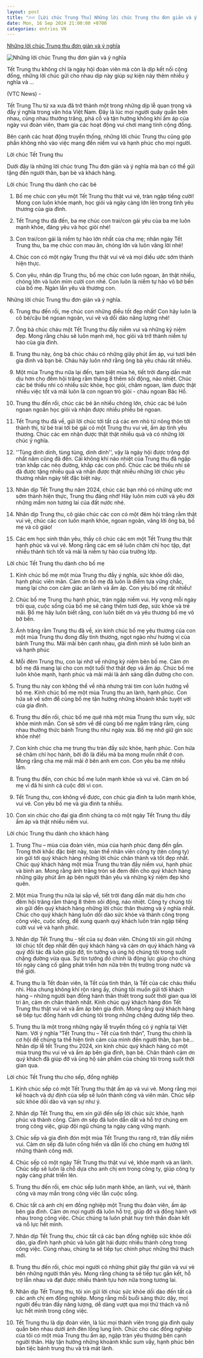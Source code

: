 ```yaml
---
layout: post
title: "🔥🔥 [Lời chúc Trung Thu] Những lời chúc Trung thu đơn giản và ý nghĩa"
date: Mon, 16 Sep 2024 21:00:00 +0700
categories: entries VN
---
```

[Những lời chúc Trung thu đơn giản và ý nghĩa](https://vtcnews.vn/nhung-loi-chuc-tet-trung-thu-don-gian-va-y-nghia-ar896273.html)

![Những lời chúc Trung thu đơn giản và ý nghĩa](http://cdn-i.vtcnews.vn/resize/DKBM1_6r5Ib_fM8vrypnOQ2/upload/2024/09/16/bai-dang-instagram-trung-thu-le-tet-truyen-thong-toi-gian-vang-gold-14252922.png)

Tết Trung thu không chỉ là ngày hội đoàn viên mà còn là dịp kết nối cộng đồng, những lời chúc gửi cho nhau dịp này giúp sự kiện này thêm nhiều ý nghĩa và ...

(VTC News) -

Tết Trung Thu từ xa xưa đã trở thành một trong những dịp lễ quan trọng và đầy ý nghĩa trong văn hóa Việt Nam. Đây là lúc mọi người quây quần bên nhau, cùng nhau thưởng trăng, phá cỗ và tận hưởng không khí ấm áp của ngày vui đoàn viên, tham gia các hoạt động vui chơi mang tính cộng đồng.

Bên cạnh các hoạt động truyền thống, những lời chúc Trung thu cũng góp phần không nhỏ vào việc mang đến niềm vui và hạnh phúc cho mọi người.

Lời chúc Tết Trung thu

Dưới đây là những lời chúc trung Thu đơn giản và ý nghĩa mà bạn có thể gửi tặng đến người thân, bạn bè và khách hàng.

Lời chúc Trung thu dành cho các bé

1. Bố mẹ chúc con yêu một Tết Trung thu thật vui vẻ, tràn ngập tiếng cười! Mong con luôn khỏe mạnh, học giỏi và ngày càng lớn lên trong tình yêu thương của gia đình.

2. Tết Trung thu đã đến, ba mẹ chúc con trai/con gái yêu của ba mẹ luôn mạnh khỏe, đáng yêu và học giỏi nhé!

3. Con trai/con gái là niềm tự hào lớn nhất của cha mẹ; nhân ngày Tết Trung thu, ba mẹ chúc con mau ăn, chóng lớn và luôn vâng lời nhé!

4. Chúc con có một ngày Trung thu thật vui vẻ và mọi điều ước sớm thành hiện thực.

5. Con yêu, nhân dịp Trung thu, bố mẹ chúc con luôn ngoan, ăn thật nhiều, chóng lớn và luôn mỉm cười con nhé. Con luôn là niềm tự hào vô bờ bến của bố mẹ. Ngàn lần yêu và thương con.

Những lời chúc Trung thu đơn giản và ý nghĩa.

6. Trung thu đến rồi, mẹ chúc con những điều tốt đẹp nhất! Con hãy luôn là cô bé/cậu bé ngoan ngoãn, vui vẻ và dồi dào năng lượng nhé!

7. Ông bà chúc cháu một Tết Trung thu đầy niềm vui và những kỷ niệm đẹp. Mong rằng cháu sẽ luôn mạnh mẽ, học giỏi và trở thành niềm tự hào của gia đình.

8. Trung thu này, ông bà chúc cháu có những giây phút ấm áp, vui tươi bên gia đình và bạn bè. Cháu hãy luôn nhớ rằng ông bà yêu cháu rất nhiều.

9. Một mùa Trung thu nữa lại đến, tạm biệt mùa hè, tiết trời đang dần mát dịu hơn cho đêm hội trăng rằm tháng 8 thêm sôi động, náo nhiệt. Chúc các bé thiếu nhi có nhiều sức khỏe, học giỏi, chăm ngoan, làm được thật nhiều việc tốt và mãi luôn là con ngoan trò giỏi - cháu ngoan Bác Hồ.

10. Trung thu đến rồi, chúc các bé ăn nhiều chóng lớn, chúc các bé luôn ngoan ngoãn học giỏi và nhận được nhiều phiếu bé ngoan.

11. Tết Trung thu đã về, gửi lời chúc tới tất cả các em nhỏ từ nông thôn tới thành thị, từ bé trai tới bé gái có một Trung thu vui vẻ, ấm áp tình yêu thương. Chúc các em nhận được thật thật nhiều quà và có những lời chúc ý nghĩa.

12. ''Tùng dinh dinh, tùng tùng, dinh dinh'', vậy là ngày hội được trông đợi nhất năm cũng đã đến. Cái không khí náo nhiệt của Trung thu đã ngập tràn khắp các nẻo đường, khắp các con phố. Chúc các bé thiếu nhi sẽ đã được tặng nhiều quà và nhận được thật nhiều những lời chúc yêu thương nhân ngày tết đặc biệt này.

13. Nhân dịp Tết Trung thu năm 2024, chúc các bạn nhỏ có những ước mơ sớm thành hiện thực, Trung thu đáng nhớ! Hãy luôn mỉm cười và yêu đời những mầm non tương lai của đất nước nhé.

14. Nhân dịp Trung thu, cô giáo chúc các con có một đêm hội trăng rằm thật vui vẻ, chúc các con luôn mạnh khỏe, ngoan ngoãn, vâng lời ông bà, bố mẹ và cô giáo!

15. Các em học sinh thân yêu, thầy cô chúc các em một Tết Trung thu thật hạnh phúc và vui vẻ. Mong rằng các em sẽ luôn chăm chỉ học tập, đạt nhiều thành tích tốt và mãi là niềm tự hào của trường lớp.

Lời chúc Tết Trung thu dành cho bố mẹ

1. Kính chúc bố mẹ một mùa Trung thu đầy ý nghĩa, sức khỏe dồi dào, hạnh phúc viên mãn. Cảm ơn bố mẹ đã luôn là điểm tựa vững chắc, mang lại cho con cảm giác an lành và ấm áp. Con yêu bố mẹ rất nhiều!

2. Chúc bố mẹ Trung thu hạnh phúc, tràn ngập niềm vui. Hy vọng mỗi ngày trôi qua, cuộc sống của bố mẹ sẽ càng thêm tươi đẹp, sức khỏe và trẻ mãi. Bố mẹ hãy luôn biết rằng, con luôn biết ơn và yêu thương bố mẹ vô bờ bến.

3. Ánh trăng rằm Trung thu đã về, xin kính chúc bố mẹ yêu thương của con một mùa Trung thu đong đầy tình thương, ngọt ngào như hương vị của bánh Trung thu. Mãi mãi bên cạnh nhau, gia đình mình sẽ luôn bình an và hạnh phúc

4. Mỗi đêm Trung thu, con lại nhớ về những kỷ niệm bên bố mẹ. Cảm ơn bố mẹ đã mang lại cho con một tuổi thơ thật đẹp và ấm áp. Chúc bố mẹ luôn khỏe mạnh, hạnh phúc và mãi mãi là ánh sáng dẫn đường cho con.

5. Trung thu này con không thể về nhà nhưng trái tim con luôn hướng về bố mẹ. Kính chúc bố mẹ một mùa Trung thu an lành, hạnh phúc. Con hứa sẽ về sớm để cùng bố mẹ tận hưởng những khoảnh khắc tuyệt vời của gia đình.

6. Trung thu đến rồi, chúc bố mẹ quê nhà một mùa Trung thu sum vầy, sức khỏe minh mẫn. Con sẽ sớm về để cùng bố mẹ ngắm trăng rằm, cùng nhau thưởng thức bánh Trung thu như ngày xưa. Bố mẹ nhớ giữ gìn sức khỏe nhé!

7. Con kính chúc cha mẹ trung thu tràn đầy sức khỏe, hạnh phúc. Con hứa sẽ chăm chỉ học hành, bởi đó là điều mà ba mong muốn nhất ở con. Mong rằng cha mẹ mãi mãi ở bên anh em con. Con yêu ba mẹ nhiều lắm.

8. Trung thu đến, con chúc bố mẹ luôn mạnh khỏe và vui vẻ. Cảm ơn bố mẹ vì đã hi sinh cả cuộc đời vì con.

9. Tết Trung thu, con không về được, con chúc gia đình ta luôn mạnh khỏe, vui vẻ. Con yêu bố mẹ và gia đình ta nhiều.

10. Con xin chúc cho đại gia đình chúng ta có một ngày Tết Trung thu đầy ấm áp và thật nhiều niềm vui.

Lời chúc Trung thu dành cho khách hàng

1. Trung Thu – mùa của đoàn viên, mùa của hạnh phúc đang đến gần. Trong thời khắc đặc biệt này, toàn thể nhân viên công ty (tên công ty) xin gửi tới quý khách hàng những lời chúc chân thành và tốt đẹp nhất. Chúc quý khách hàng một mùa Trung thu tràn đầy niềm vui, hạnh phúc và bình an. Mong rằng ánh trăng tròn sẽ đem đến cho quý khách hàng những giây phút ấm áp bên người thân yêu và những kỷ niệm đẹp khó quên.

2. Một mùa Trung thu nữa lại sắp về, tiết trời đang dần mát dịu hơn cho đêm hội trăng rằm tháng 8 thêm sôi động, náo nhiệt. Công ty chúng tôi xin gửi đến quý khách hàng những lời chúc thân thương và ý nghĩa nhất. Chúc cho quý khách hàng luôn dồi dào sức khỏe và thành công trong công việc, cuộc sống, để xung quanh quý khách luôn tràn ngập tiếng cười vui vẻ và hạnh phúc.

3. Nhân dịp Tết Trung thu - tết của sự đoàn viên. Chúng tôi xin gửi những lời chúc tốt đẹp nhất đến quý khách hàng và cảm ơn quý khách hàng và quý đối tác đã luôn giúp đỡ, tin tưởng và ủng hộ chúng tôi trong suốt chặng đường vừa qua. Sự tin tưởng đó chính là động lực giúp cho chúng tôi ngày càng cố gắng phát triển hơn nữa trên thị trường trong nước và thế giới.

4. Trung thu là Tết đoàn viên, là Tết của tình thân, là Tết của các cháu thiếu nhi. Hòa chung không khí rộn ràng ấy, chúng tôi muốn gửi tới khách hàng – những người bạn đồng hành thân thiết trong suốt thời gian qua lời tri ân, cảm ơn chân thành nhất. Kính chúc quý khách hàng đón Tết Trung thu thật vui vẻ và ấm áp bên gia đình. Mong rằng quý khách hàng sẽ tiếp tục đồng hành với chúng tôi trong những chặng đường tiếp theo.

5. Trung thu là một trong những ngày lễ truyền thống có ý nghĩa tại Việt Nam. Với ý nghĩa “Tết Trung thu – Tết của tình thân”, Trung thu chính là cơ hội để chúng ta thể hiện tình cảm của mình đến người thân, bạn bè… Nhân dịp lễ tết Trung thu 2024, xin kính chúc quý khách hàng có một mùa trung thu vui vẻ và ấm áp bên gia đình, bạn bè. Chân thành cảm ơn quý khách đã giúp đỡ và ủng hộ sản phẩm của chúng tôi trong suốt thời gian qua.

Lời chúc Tết Trung thu cho sếp, đồng nghiệp

1. Kính chúc sếp có một Tết Trung thu thật ấm áp và vui vẻ. Mong rằng mọi kế hoạch và dự định của sếp sẽ luôn thành công và viên mãn. Chúc sếp sức khỏe dồi dào và vạn sự như ý.

2. Nhân dịp Tết Trung thu, em xin gửi đến sếp lời chúc sức khỏe, hạnh phúc và thành công. Cảm ơn sếp đã luôn dẫn dắt và hỗ trợ chúng em trong công việc, giúp đội ngũ chúng ta ngày càng vững mạnh.

3. Chúc sếp và gia đình đón một mùa Tết Trung thu rạng rỡ, tràn đầy niềm vui. Cảm ơn sếp đã luôn cống hiến và dẫn lối cho chúng em hướng tới những thành công mới.

4. Chúc sếp có một ngày Tết Trung thu thật vui vẻ, khỏe mạnh và an lành. Chúc sếp sẽ luôn là chỗ dựa cho anh chị em trong công ty, giúp công ty ngày càng phát triển lên.

5. Trung thu đến rồi, em chúc sếp luôn mạnh khỏe, an lành, vui vẻ, thành công và may mắn trong công việc lẫn cuộc sống.

6. Chúc tất cả anh chị em đồng nghiệp một Trung thu đoàn viên, ấm áp bên gia đình. Cảm ơn mọi người đã luôn hỗ trợ, giúp đỡ và đồng hành với nhau trong công việc. Chúc chúng ta luôn phát huy tinh thần đoàn kết và nỗ lực hết mình.

7. Nhân dịp Tết Trung thu, chúc tất cả các bạn đồng nghiệp sức khỏe dồi dào, gia đình hạnh phúc và luôn gặt hái được nhiều thành công trong công việc. Cùng nhau, chúng ta sẽ tiếp tục chinh phục những thử thách mới.

8. Trung thu đến rồi, chúc mọi người có những phút giây thư giãn và vui vẻ bên những người thân yêu. Mong rằng chúng ta sẽ tiếp tục gắn kết, hỗ trợ lẫn nhau và đạt được nhiều thành tựu hơn nữa trong tương lai.

9. Nhân dịp Tết Trung thu, tôi xin gửi lời chúc sức khỏe dồi dào đến tất cả các anh chị em đồng nghiệp. Mong rằng mỗi buổi sáng thức dậy, mọi người đều tràn đầy năng lượng, dễ dàng vượt qua mọi thử thách và nỗ lực hết mình trong công việc.

10. Tết Trung thu là dịp đoàn viên, là lúc mọi thành viên trong gia đình quây quần bên nhau dưới ánh đèn lồng lung linh. Chúc cho các đồng nghiệp của tôi có một mùa Trung thu ấm áp, ngập tràn yêu thương bên cạnh người thân. Hãy tận hưởng những khoảnh khắc sum vầy, hạnh phúc bên bàn tiệc bánh trung thu và trà mát lành.

